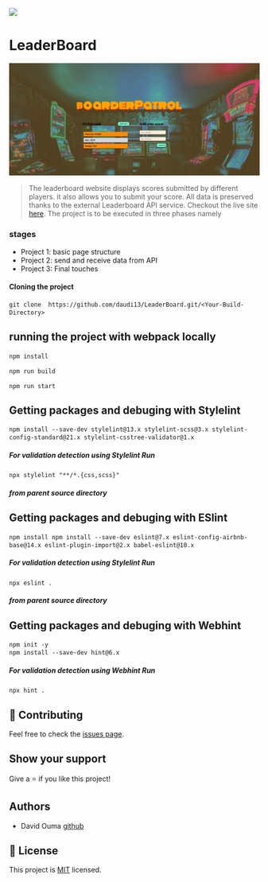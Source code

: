 ![](https://img.shields.io/badge/Microverse-blueviolet)

# LeaderBoard

![screenshot](./leaderBoard.png)

> The leaderboard website displays scores submitted by different players. it also allows you to submit your score. All data is preserved thanks to the external Leaderboard API service. Checkout the live site [here](https://daudi13.github.io/LeaderBoard/). The project is to be executed in three phases namely

### stages

- Project 1: basic page structure
- Project 2: send and receive data from API
- Project 3: Final touches

#### Cloning the project
```
git clone  https://github.com/daudi13/LeaderBoard.git/<Your-Build-Directory>
```

## running the project with webpack locally
```
npm install
```

```
npm run build
```

```
npm run start
```

## Getting packages and debuging with Stylelint
```
npm install --save-dev stylelint@13.x stylelint-scss@3.x stylelint-config-standard@21.x stylelint-csstree-validator@1.x
```
##### For validation detection using Stylelint Run
```
npx stylelint "**/*.{css,scss}"
```
##### from parent source directory

## Getting packages and debuging with ESlint
```
npm install npm install --save-dev eslint@7.x eslint-config-airbnb-base@14.x eslint-plugin-import@2.x babel-eslint@10.x
```
##### For validation detection using Stylelint Run
```
npx eslint .
```
##### from parent source directory

## Getting packages and debuging with Webhint
```
npm init -y
npm install --save-dev hint@6.x
```
##### For validation detection using Webhint Run
```
npx hint .
```

 ## 🤝 Contributing

Feel free to check the [issues page](../../issues/).

## Show your support

Give a ⭐️ if you like this project!

## Authors

- David Ouma [github](https://github.com/daudi13)
## 📝 License

This project is [MIT](./LICENSE) licensed.